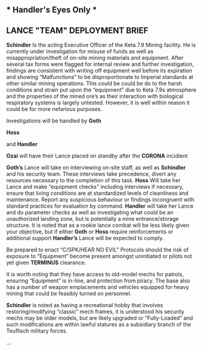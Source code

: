 ## * Handler's Eyes Only *

## LANCE "TEAM" DEPLOYMENT BRIEF

**Schindler** Is the acting Executive Officer of the Keta 7.9 Mining facility. He is currently under investigation 
for misuse of funds as well as misappropriation/theft of on-site mining materials and equipment.  After several tax 
forms were flagged for internal review and further investigation, findings are consistent with writing off equipment 
well before its expiration and showing “Malfunctions” to be disproportionate to Imperial standards at other similar 
mining operations. This could be could be do to the harsh conditions and strain put upon the “equipment” due to 
Keta 7.9s atmosphere and the properties of the mined ore’s as their interaction with biological respiratory systems 
is largely untested. However, it is well within reason it could be for more nefarious purposes.  

Investigations will be handled by 
**Goth**

**Hoss**

 and **Handler**

**Ozai** will have their Lance placed on standby after the **CORONA** incidient


**Goth’s** Lance will take on interviewing on-site staff, as well as **Schindler** and his security team. These 
interviews take precedence, divert any resources necessary to the completion of this task.
**Hoss** Will take her Lance and make “equipment checks” including interviews if necessary, ensure that living 
conditions are at standardized levels of cleanliness and maintenance.  Report any suspicious behaviour or findings 
incongruent with standard practices for evaluation by command.
**Handler** will take her Lance and do parameter checks as well as investigating what could be an unauthorized 
landing zone, but is potentially a mine entrance/storage structure.  It is noted that as a rookie lance combat will
be less likely given your objective, but if either **Goth** or **Hoss** require reinforcements or additional 
support **Handler’s** Lance will be expected to comply.  

Be prepared to enact “C/SPK/HEAR NO EVIL” Protocols should the risk of exposure to “Equipment” become present 
amongst uninitiated or pilots not yet given **TERMINUS** clearance. 

It is worth noting that they have access to old-model mechs for patrols, ensuring “Equipment” is in-line, and 
protection from piracy.  The base also has a number of weapon emplacements and vehicles equipped for heavy mining 
that could be feasibly turned on personnel.  

**Schindler** is noted as having a recreational hobby that involves restoring/modifying “classic” mech frames, it 
is understood his security mechs may be older models, but are likely upgraded or “Fully-Loaded” and such 
modifications are within lawful statures as a subsidiary branch of the Teuflisch military forces.




...
